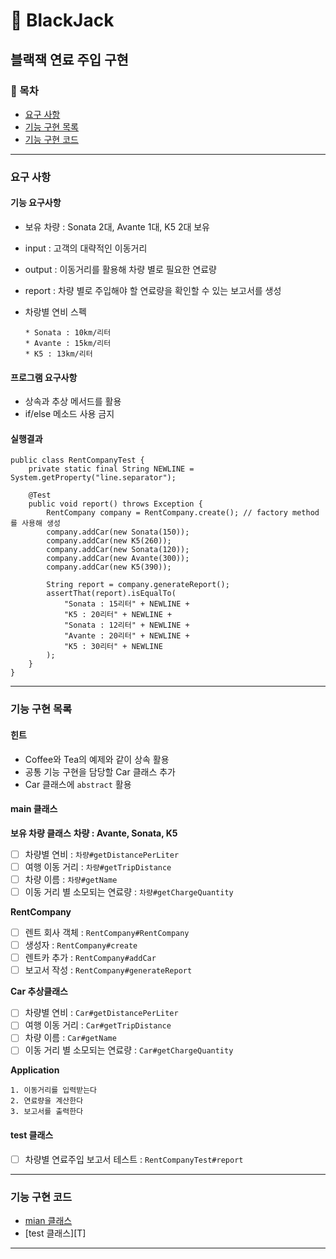 🚀 BlackJack
========================
블랙잭 연료 주입 구현
--------------------------

### 📌 목차
- [요구 사항](#요구-사항)
- [기능 구현 목록](#기능-구현-목록)
- [기능 구현 코드](#기능-구현-코드)

---

### 요구 사항 
#### 기능 요구사항 
- 보유 차량 : Sonata 2대, Avante 1대, K5 2대 보유 
- input : 고객의 대략적인 이동거리 
- output : 이동거리를 활용해 차량 별로 필요한 연료량 
- report : 차량 별로 주입해야 할 연료량을 확인할 수 있는 보고서를 생성



- 차랑별 연비 스펙
    ```text
    * Sonata : 10km/리터
    * Avante : 15km/리터
    * K5 : 13km/리터
    ```

#### 프로그램 요구사항
- 상속과 추상 메서드를 활용
- if/else 메소드 사용 금지

#### 실행결과
```text
public class RentCompanyTest {
    private static final String NEWLINE = System.getProperty("line.separator");

    @Test
    public void report() throws Exception {
        RentCompany company = RentCompany.create(); // factory method를 사용해 생성
        company.addCar(new Sonata(150));
        company.addCar(new K5(260));
        company.addCar(new Sonata(120));
        company.addCar(new Avante(300));
        company.addCar(new K5(390));

        String report = company.generateReport();
        assertThat(report).isEqualTo(
            "Sonata : 15리터" + NEWLINE +
            "K5 : 20리터" + NEWLINE +
            "Sonata : 12리터" + NEWLINE +
            "Avante : 20리터" + NEWLINE +
            "K5 : 30리터" + NEWLINE
        );
    }
}
```

---

### 기능 구현 목록
#### 힌트
- Coffee와 Tea의 예제와 같이 상속 활용
- 공통 기능 구현을 담당할 Car 클래스 추가 
- Car 클래스에 `abstract` 활용
#### main 클래스

**보유 차량 클래스**
**차량 : Avante, Sonata, K5**
- [ ] 차량별 연비  : `차량#getDistancePerLiter`
- [ ] 여행 이동 거리 : `차량#getTripDistance`
- [ ] 차량 이름 : `차량#getName`
- [ ] 이동 거리 별 소모되는 연료량 : `차량#getChargeQuantity`

**RentCompany**
- [ ] 렌트 회사 객체 : `RentCompany#RentCompany`
- [ ] 생성자 : `RentCompany#create`
- [ ] 렌트카 추가 : `RentCompany#addCar`
- [ ] 보고서 작성 : `RentCompany#generateReport`

**Car 추상클래스**
- [ ] 차량별 연비  : `Car#getDistancePerLiter`
- [ ] 여행 이동 거리 : `Car#getTripDistance`
- [ ] 차량 이름 : `Car#getName`
- [ ] 이동 거리 별 소모되는 연료량 : `Car#getChargeQuantity`

**Application**
```text
1. 이동거리를 입력받는다
2. 연료량을 계산한다
3. 보고서를 출력한다
```

#### test 클래스
- [ ] 차량별 연료주입 보고서 테스트  : `RentCompanyTest#report`


---

### 기능 구현 코드
- [mian 클래스][M]
- [test 클래스][T]

---

[M]:
[T]: